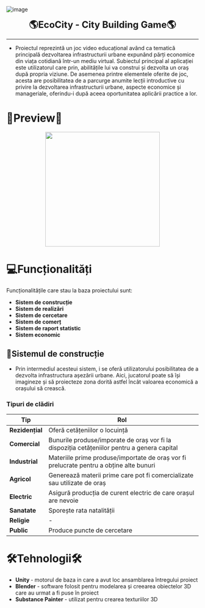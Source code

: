 ![image](https://drive.google.com/uc?export=view&id=1tdv5ANKlyNygvWXtFInEg7MCKcTRdvsv)

<div align = "center">
    <b>
        <font size = "5">
        🌎EcoCity - City Building Game🌎
        </font>
    </b>
</div>

------
- Proiectul reprezintă un joc video educațional având ca tematică principală dezvoltarea infrastructurii urbane expunând părți economice din viața cotidiană într-un mediu virtual. Subiectul principal al aplicației este utilizatorul care prin, abilitățile lui va construi și dezvolta un oraș după propria viziune. De asemenea printre elementele oferite de joc, acesta are posibilitatea de a parcurge anumite lecții introductive cu privire la dezvoltarea infrastructurii urbane, aspecte economice și manageriale, oferindu-i după aceea oportunitatea aplicării practice a lor.

# 👀Preview👀
<div align = "center">
    <img src = "https://drive.google.com/uc?export=view&id=1EYuLy-mM5vbipWB-P79nwUfzb3RSfg2V" height = "300px" ></img>
</div>

# 💻Funcționalități
Funcționalitățile care stau la baza proiectului sunt:

- <b> Sistem de construcție </b>
- <b> Sistem de realizări </b>
- <b> Sistem de cercetare </b>
- <b> Sistem de comerț </b>
- <b> Sistem de raport statistic </b>
- <b> Sistem economic </b>

## 🏫Sistemul de construcție
- Prin intermediul acesteui sistem, i se oferă utilizatorului posibilitatea de a dezvolta infrastructura așezării urbane. Aici, jucatorul poate să își imagineze și să proiecteze zona dorită astfel încât valoarea economică a orașului să crească.

### Tipuri de clădiri
| Tip | Rol|
| ------------ | ------------ |
| <b>Rezidențial<b> | Oferă cetățeniilor o locuință
|  <b>Comercial</b> | Bunurile produse/imporate de oraș vor fi la dispoziția cetățeniilor pentru a genera capital|
|  <b> Industrial</b> | Materiile prime produse/importate de oraș vor fi prelucrate pentru a obține alte bunuri |
|  <b>Agricol </b> |  Generează materii prime care pot fi comercializate sau utilizate de oraș |
|  <b>Electric</b> | Asigură producția de curent electric de care orașul are nevoie|
|  <b>Sanatate</b> | Sporește rata natalității |
|  <b>Religie</b> | - |
| <b>Public</b>  |   Produce puncte de cercetare |

# 🛠️Tehnologii🛠️
- <b>Unity </b> - motorul de baza in care a avut loc ansamblarea întregului proiect
- <b>Blender</b> - software folosit pentru modelarea și creearea obiectelor 3D care au urmat a fi puse în proiect
- <b>Substance Painter</b> - utilizat pentru crearea texturiilor 3D
